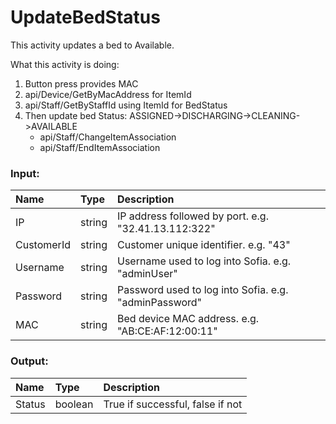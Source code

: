 # UpdateBedStatus

This activity updates a bed to Available.

What this activity is doing:

1. Button press provides MAC
2. api/Device/GetByMacAddress for ItemId
3. api/Staff/GetByStaffId using ItemId for BedStatus
4. Then update bed Status: ASSIGNED->DISCHARGING->CLEANING->AVAILABLE
   - api/Staff/ChangeItemAssociation
   - api/Staff/EndItemAssociation

### Input:

| Name       | Type   | Description                                           |
| :--------- | :----- | :---------------------------------------------------- |
| IP         | string | IP address followed by port. e.g. "32.41.13.112:322"  |
| CustomerId | string | Customer unique identifier. e.g. "43"                 |
| Username   | string | Username used to log into Sofia. e.g. "adminUser"     |
| Password   | string | Password used to log into Sofia. e.g. "adminPassword" |
| MAC        | string | Bed device MAC address. e.g. "AB:CE:AF:12:00:11"      |

### Output:

| Name   | Type    | Description                      |
| :----- | :------ | :------------------------------- |
| Status | boolean | True if successful, false if not |
